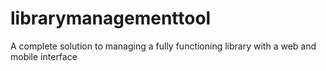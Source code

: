# librarymanagementtool
 A complete solution to managing a fully functioning library with a web and mobile interface

